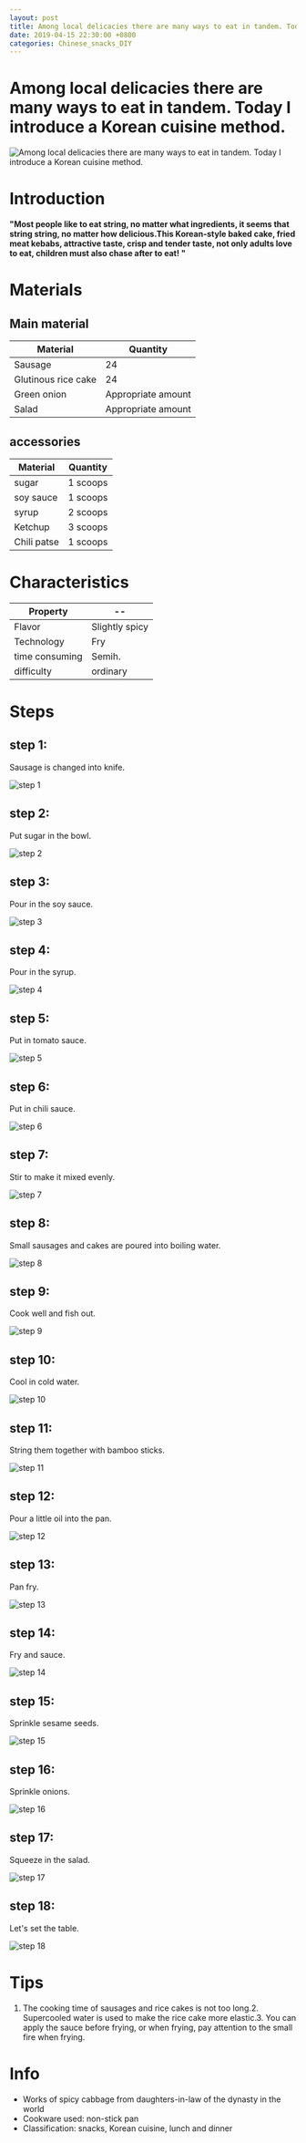 ```yaml
---
layout: post
title: Among local delicacies there are many ways to eat in tandem. Today I introduce a Korean cuisine method.
date: 2019-04-15 22:30:00 +0800
categories: Chinese_snacks_DIY
---
```


# Among local delicacies there are many ways to eat in tandem. Today I introduce a Korean cuisine method.

![Among local delicacies there are many ways to eat in tandem. Today I introduce a Korean cuisine method.]({{site.baseurl}}/img/416561/416561.jpg)

# Introduction

**"Most people like to eat string, no matter what ingredients, it seems that string string, no matter how delicious.This Korean-style baked cake, fried meat kebabs, attractive taste, crisp and tender taste, not only adults love to eat, children must also chase after to eat! "**

# Materials


## Main material

Material|Quantity
--|--
Sausage|24
Glutinous rice cake|24
Green onion|Appropriate amount
Salad|Appropriate amount

## accessories

Material|Quantity
--|--
sugar|1 scoops
soy sauce|1 scoops
syrup|2 scoops
Ketchup|3 scoops
Chili patse|1 scoops

# Characteristics

Property|--
--|--
Flavor|Slightly spicy
Technology|Fry
time consuming|Semih.
difficulty|ordinary

# Steps

## step 1:

Sausage is changed into knife.

![step 1]({{site.baseurl}}/img/416561/1.jpg)

## step 2:

Put sugar in the bowl.

![step 2]({{site.baseurl}}/img/416561/2.jpg)

## step 3:

Pour in the soy sauce.

![step 3]({{site.baseurl}}/img/416561/3.jpg)

## step 4:

Pour in the syrup.

![step 4]({{site.baseurl}}/img/416561/4.jpg)

## step 5:

Put in tomato sauce.

![step 5]({{site.baseurl}}/img/416561/5.jpg)

## step 6:

Put in chili sauce.

![step 6]({{site.baseurl}}/img/416561/6.jpg)

## step 7:

Stir to make it mixed evenly.

![step 7]({{site.baseurl}}/img/416561/7.jpg)

## step 8:

Small sausages and cakes are poured into boiling water.

![step 8]({{site.baseurl}}/img/416561/8.jpg)

## step 9:

Cook well and fish out.

![step 9]({{site.baseurl}}/img/416561/9.jpg)

## step 10:

Cool in cold water.

![step 10]({{site.baseurl}}/img/416561/10.jpg)

## step 11:

String them together with bamboo sticks.

![step 11]({{site.baseurl}}/img/416561/11.jpg)

## step 12:

Pour a little oil into the pan.

![step 12]({{site.baseurl}}/img/416561/12.jpg)

## step 13:

Pan fry.

![step 13]({{site.baseurl}}/img/416561/13.jpg)

## step 14:

Fry and sauce.

![step 14]({{site.baseurl}}/img/416561/14.jpg)

## step 15:

Sprinkle sesame seeds.

![step 15]({{site.baseurl}}/img/416561/15.jpg)

## step 16:

Sprinkle onions.

![step 16]({{site.baseurl}}/img/416561/16.jpg)

## step 17:

Squeeze in the salad.

![step 17]({{site.baseurl}}/img/416561/17.jpg)

## step 18:

Let's set the table.

![step 18]({{site.baseurl}}/img/416561/18.jpg)

# Tips

1. The cooking time of sausages and rice cakes is not too long.2. Supercooled water is used to make the rice cake more elastic.3. You can apply the sauce before frying, or when frying, pay attention to the small fire when frying.

# Info

- Works of spicy cabbage from daughters-in-law of the dynasty in the world
- Cookware used: non-stick pan
- Classification: snacks, Korean cuisine, lunch and dinner